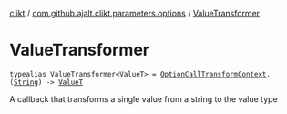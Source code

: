 [clikt](../index.md) / [com.github.ajalt.clikt.parameters.options](index.md) / [ValueTransformer](./-value-transformer.md)

# ValueTransformer

`typealias ValueTransformer<ValueT> = `[`OptionCallTransformContext`](-option-call-transform-context/index.md)`.(`[`String`](https://kotlinlang.org/api/latest/jvm/stdlib/kotlin/-string/index.html)`) -> `[`ValueT`](-value-transformer.md#ValueT)

A callback that transforms a single value from a string to the value type

